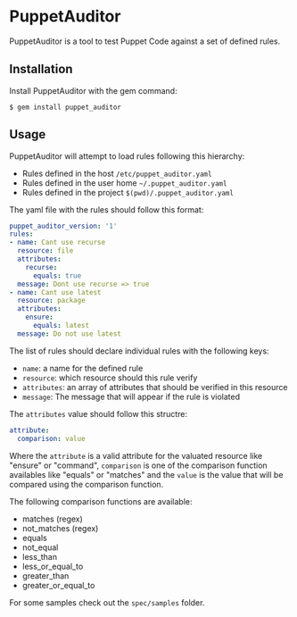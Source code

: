 # PuppetAuditor

PuppetAuditor is a tool to test Puppet Code against a set of defined rules.

## Installation

Install PuppetAuditor with the gem command:

```
$ gem install puppet_auditor
```

## Usage

PuppetAuditor will attempt to load rules following this hierarchy:

- Rules defined in the host `/etc/puppet_auditor.yaml`
- Rules defined in the user home `~/.puppet_auditor.yaml`
- Rules defined in the project `$(pwd)/.puppet_auditor.yaml`

The yaml file with the rules should follow this format:

```yaml
puppet_auditor_version: '1'
rules:
- name: Cant use recurse
  resource: file
  attributes:
    recurse:
      equals: true
  message: Dont use recurse => true
- name: Cant use latest
  resource: package
  attributes:
    ensure:
      equals: latest
  message: Do not use latest
```

The list of rules should declare individual rules with the following keys:

- `name`: a name for the defined rule
- `resource`: which resource should this rule verify
- `attributes`: an array of attributes that should be verified in this resource
- `message`: The message that will appear if the rule is violated

The `attributes` value should follow this structre:

```yaml
attribute:
  comparison: value
```

Where the `attribute` is a valid attribute for the valuated resource like "ensure" or "command", 
`comparison` is one of the comparison function availables like "equals" or "matches" and the
`value` is the value that will be compared using the comparison function. 

The following comparison functions are available:

- matches (regex)
- not_matches (regex)
- equals
- not_equal
- less_than
- less_or_equal_to
- greater_than
- greater_or_equal_to


For some samples check out the `spec/samples` folder.

